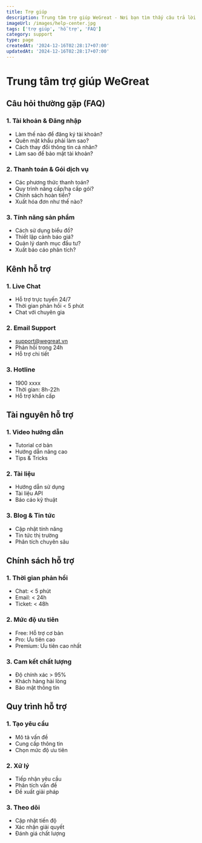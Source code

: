 ```yaml
---
title: Trợ giúp
description: Trung tâm trợ giúp WeGreat - Nơi bạn tìm thấy câu trả lời cho mọi thắc mắc về sản phẩm và dịch vụ
imageUrl: /images/help-center.jpg
tags: ['trợ giúp', 'hỗ trợ', 'FAQ']
category: support
type: page
createdAt: '2024-12-16T02:28:17+07:00'
updatedAt: '2024-12-16T02:28:17+07:00'
---
```


# Trung tâm trợ giúp WeGreat

## Câu hỏi thường gặp (FAQ)

### 1. Tài khoản & Đăng nhập
- Làm thế nào để đăng ký tài khoản?
- Quên mật khẩu phải làm sao?
- Cách thay đổi thông tin cá nhân?
- Làm sao để bảo mật tài khoản?

### 2. Thanh toán & Gói dịch vụ
- Các phương thức thanh toán?
- Quy trình nâng cấp/hạ cấp gói?
- Chính sách hoàn tiền?
- Xuất hóa đơn như thế nào?

### 3. Tính năng sản phẩm
- Cách sử dụng biểu đồ?
- Thiết lập cảnh báo giá?
- Quản lý danh mục đầu tư?
- Xuất báo cáo phân tích?

## Kênh hỗ trợ

### 1. Live Chat
- Hỗ trợ trực tuyến 24/7
- Thời gian phản hồi < 5 phút
- Chat với chuyên gia

### 2. Email Support
- support@wegreat.vn
- Phản hồi trong 24h
- Hỗ trợ chi tiết

### 3. Hotline
- 1900 xxxx
- Thời gian: 8h-22h
- Hỗ trợ khẩn cấp

## Tài nguyên hỗ trợ

### 1. Video hướng dẫn
- Tutorial cơ bản
- Hướng dẫn nâng cao
- Tips & Tricks

### 2. Tài liệu
- Hướng dẫn sử dụng
- Tài liệu API
- Báo cáo kỹ thuật

### 3. Blog & Tin tức
- Cập nhật tính năng
- Tin tức thị trường
- Phân tích chuyên sâu

## Chính sách hỗ trợ

### 1. Thời gian phản hồi
- Chat: < 5 phút
- Email: < 24h
- Ticket: < 48h

### 2. Mức độ ưu tiên
- Free: Hỗ trợ cơ bản
- Pro: Ưu tiên cao
- Premium: Ưu tiên cao nhất

### 3. Cam kết chất lượng
- Độ chính xác > 95%
- Khách hàng hài lòng
- Bảo mật thông tin

## Quy trình hỗ trợ

### 1. Tạo yêu cầu
- Mô tả vấn đề
- Cung cấp thông tin
- Chọn mức độ ưu tiên

### 2. Xử lý
- Tiếp nhận yêu cầu
- Phân tích vấn đề
- Đề xuất giải pháp

### 3. Theo dõi
- Cập nhật tiến độ
- Xác nhận giải quyết
- Đánh giá chất lượng
